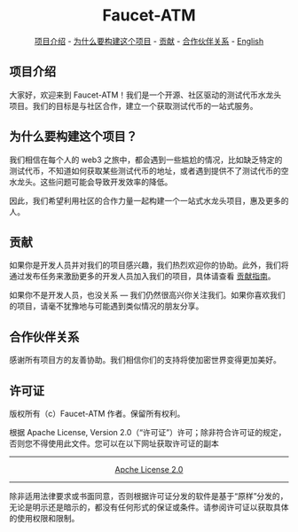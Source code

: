 <div align="center">

# Faucet-ATM


[项目介绍](#what-is-it) -
[为什么要构建这个项目](#why-you-want-to-build-this) -
[贡献](#contributing) -
[合作伙伴关系](#partenshippar) - 
[English](./Readme.md)
</div>

## 项目介绍
大家好，欢迎来到 Faucet-ATM！我们是一个开源、社区驱动的测试代币水龙头项目。我们的目标是与社区合作，建立一个获取测试代币的一站式服务。
## 为什么要构建这个项目？
我们相信在每个人的 web3 之旅中，都会遇到一些尴尬的情况，比如缺乏特定的测试代币，不知道如何获取某些测试代币的地址，或者遇到提供不了测试代币的空水龙头。这些问题可能会导致开发效率的降低。

因此，我们希望利用社区的合作力量一起构建一个一站式水龙头项目，惠及更多的人。
## 贡献
如果你是开发人员并对我们的项目感兴趣，我们热烈欢迎你的协助。此外，我们将通过发布任务来激励更多的开发人员加入我们的项目，具体请查看 [贡献指南](ConTRIBUTION.zh-CN.md)。

如果你不是开发人员，也没关系 — 我们仍然很高兴你关注我们。如果你喜欢我们的项目，请毫不犹豫地与可能遇到类似情况的朋友分享。

## 合作伙伴关系
感谢所有项目方的友善协助。我们相信你们的支持将使加密世界变得更加美好。

## 许可证
版权所有（c）Faucet-ATM 作者。保留所有权利。

根据 Apache License, Version 2.0（“许可证”）许可；除非符合许可证的规定，否则您不得使用此文件。您可以在以下网址获取许可证的副本
<div align='center'>
    <hr>
    <a href='https://www.apache.org/licenses/LICENSE-2.0'>Apche License 2.0</a>
    <hr>
</div>
除非适用法律要求或书面同意，否则根据许可证分发的软件是基于“原样”分发的，无论是明示还是暗示的，都没有任何形式的保证或条件。请参阅许可证以获取具体的使用权限和限制。
